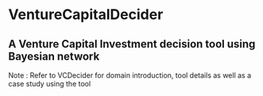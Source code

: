 # VentureCapitalDecider
## A Venture Capital Investment decision tool using Bayesian network

Note : Refer to VCDecider for domain introduction, tool details as well as a case study using the tool
